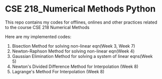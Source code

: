 # CSE 218_Numerical Methods Python
 This repo contains my codes for offlines, onlines and other practices related to the course CSE 218 Numerical Methods<br />
 
 Here are my implemented codes:
   1. Bisection Method for solving non-linear eqn(Week 3, Week 7)
   2. Newton-Raphson Method for solving non-linear eqn(Week 4)
   3. Gaussian Elimination Method for solving a system of linear eqns(Week 5)
   4. Newton's Divided Difference Method for Interpolation (Week 8)
   5. Lagrange's Method For Interpolation (Week 8)
